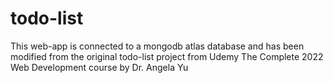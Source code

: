 # todo-list
This web-app is connected to a mongodb atlas database and has been modified from the original todo-list project from Udemy The Complete 2022 Web Development course by Dr. Angela Yu
